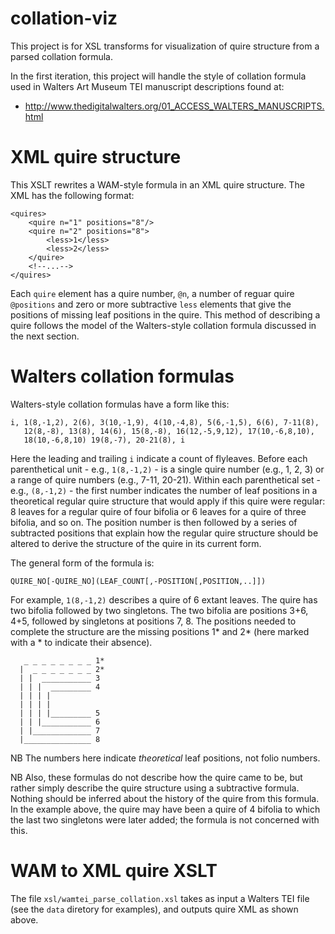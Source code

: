 collation-viz
=============

This project is for XSL transforms for visualization of quire structure  from
a parsed collation formula. 

In the first iteration, this project will handle the style of collation
formula used in Walters Art Museum TEI manuscript descriptions found at:

* <http://www.thedigitalwalters.org/01_ACCESS_WALTERS_MANUSCRIPTS.html> 

# XML quire structure

This XSLT rewrites a WAM-style formula in an XML quire structure. The XML
has the following format:

    <quires>
        <quire n="1" positions="8"/>
        <quire n="2" positions="8">
            <less>1</less>
            <less>2</less>
        </quire>
        <!--...-->
    </quires>

Each `quire` element has a quire number, `@n`, a number of reguar quire
`@positions` and zero or more subtractive `less` elements that give the
positions of missing leaf positions in the quire. This method of describing a
quire follows the model of the Walters-style collation formula  discussed in
the next section.

# Walters collation formulas

Walters-style collation formulas have a form like this:

    i, 1(8,-1,2), 2(6), 3(10,-1,9), 4(10,-4,8), 5(6,-1,5), 6(6), 7-11(8), 
       12(8,-8), 13(8), 14(6), 15(8,-8), 16(12,-5,9,12), 17(10,-6,8,10), 
       18(10,-6,8,10) 19(8,-7), 20-21(8), i

Here the leading and trailing `i` indicate a count of flyleaves. Before each
parenthetical unit - e.g., `1(8,-1,2)` - is a single quire number (e.g., 1, 2,
3) or a range of quire numbers (e.g., 7-11, 20-21). Within each parenthetical
set - e.g., `(8,-1,2)` - the first number indicates the number of leaf
positions in a theoretical regular quire structure that would apply if this
quire were regular: 8 leaves for a regular quire of four bifolia or 6 leaves
for a quire of three  bifolia, and so on. The position number is then followed
by a series of subtracted positions that explain how the regular quire
structure should be altered to derive the structure of the quire in its
current form.

The general form of the formula is:

    QUIRE_NO[-QUIRE_NO](LEAF_COUNT[,-POSITION[,POSITION,..]])

For example, `1(8,-1,2)` describes a quire of 6 extant leaves. The quire has
two bifolia followed by two singletons. The two bifolia are positions 3+6,
4+5, followed by singletons at positions 7, 8. The positions needed to
complete the  structure are the missing positions 1* and 2* (here marked with
a * to indicate their absence).

       _ _ _ _ _ _ _ _ 1* 
      |  _ _ _ _ _ _ _ 2*
      | |  ___________ 3
      | | |  _________ 4
      | | | |
      | | | |
      | | | |_________ 5
      | | |___________ 6
      | |_____________ 7
      |_______________ 8

NB The numbers here indicate *theoretical* leaf positions, not folio numbers.

NB Also, these formulas do not describe how the quire came to be, but rather
simply describe the quire structure using a subtractive formula. Nothing
should be inferred about the history of the quire from this formula. In the
example above, the quire may have been a quire of 4 bifolia to which the last
two singletons were later added; the formula is not concerned with this.

# WAM to XML quire XSLT

The file `xsl/wamtei_parse_collation.xsl` takes as input a Walters TEI file
(see the `data` diretory for examples), and outputs quire XML as shown above.

